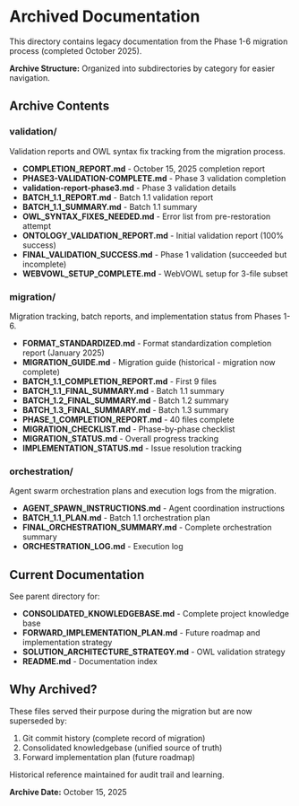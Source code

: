 # Archived Documentation

This directory contains legacy documentation from the Phase 1-6 migration process (completed October 2025).

**Archive Structure:** Organized into subdirectories by category for easier navigation.

## Archive Contents

### validation/
Validation reports and OWL syntax fix tracking from the migration process.

- **COMPLETION_REPORT.md** - October 15, 2025 completion report
- **PHASE3-VALIDATION-COMPLETE.md** - Phase 3 validation completion
- **validation-report-phase3.md** - Phase 3 validation details
- **BATCH_1.1_REPORT.md** - Batch 1.1 validation report
- **BATCH_1.1_SUMMARY.md** - Batch 1.1 summary
- **OWL_SYNTAX_FIXES_NEEDED.md** - Error list from pre-restoration attempt
- **ONTOLOGY_VALIDATION_REPORT.md** - Initial validation report (100% success)
- **FINAL_VALIDATION_SUCCESS.md** - Phase 1 validation (succeeded but incomplete)
- **WEBVOWL_SETUP_COMPLETE.md** - WebVOWL setup for 3-file subset

### migration/
Migration tracking, batch reports, and implementation status from Phases 1-6.

- **FORMAT_STANDARDIZED.md** - Format standardization completion report (January 2025)
- **MIGRATION_GUIDE.md** - Migration guide (historical - migration now complete)
- **BATCH_1.1_COMPLETION_REPORT.md** - First 9 files
- **BATCH_1.1_FINAL_SUMMARY.md** - Batch 1.1 summary
- **BATCH_1.2_FINAL_SUMMARY.md** - Batch 1.2 summary
- **BATCH_1.3_FINAL_SUMMARY.md** - Batch 1.3 summary
- **PHASE_1_COMPLETION_REPORT.md** - 40 files complete
- **MIGRATION_CHECKLIST.md** - Phase-by-phase checklist
- **MIGRATION_STATUS.md** - Overall progress tracking
- **IMPLEMENTATION_STATUS.md** - Issue resolution tracking

### orchestration/
Agent swarm orchestration plans and execution logs from the migration.

- **AGENT_SPAWN_INSTRUCTIONS.md** - Agent coordination instructions
- **BATCH_1.1_PLAN.md** - Batch 1.1 orchestration plan
- **FINAL_ORCHESTRATION_SUMMARY.md** - Complete orchestration summary
- **ORCHESTRATION_LOG.md** - Execution log

## Current Documentation

See parent directory for:
- **CONSOLIDATED_KNOWLEDGEBASE.md** - Complete project knowledge base
- **FORWARD_IMPLEMENTATION_PLAN.md** - Future roadmap and implementation strategy
- **SOLUTION_ARCHITECTURE_STRATEGY.md** - OWL validation strategy
- **README.md** - Documentation index

## Why Archived?

These files served their purpose during the migration but are now superseded by:
1. Git commit history (complete record of migration)
2. Consolidated knowledgebase (unified source of truth)
3. Forward implementation plan (future roadmap)

Historical reference maintained for audit trail and learning.

**Archive Date:** October 15, 2025
